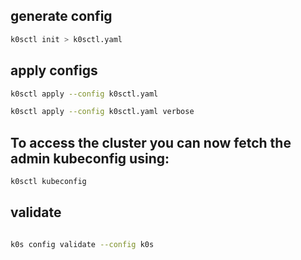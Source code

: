 

## generate config

```sh
k0sctl init > k0sctl.yaml

```

## apply configs

```sh
k0sctl apply --config k0sctl.yaml

k0sctl apply --config k0sctl.yaml verbose

```

## To access the cluster you can now fetch the admin kubeconfig using: 

```sh
k0sctl kubeconfig 

```

## validate

```sh

k0s config validate --config k0s

```
